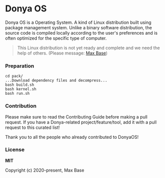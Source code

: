 # Donya OS

Donya OS is a Operating System. A kind of Linux distribution built using package management system. Unlike a binary software distribution, the source code is compiled locally according to the user's preferences and is often optimized for the specific type of computer.

> This Linux distribution is not yet ready and complete and we need the help of others. (Please message: [Max Base](https://github.com/basemax))

### Preparation

```
cd pack/
...Download dependency files and decompress...
bash build.sh
bash kernel.sh
bash run.sh
```

### Contribution

Please make sure to read the Contributing Guide before making a pull request. If you have a Donya-related project/feature/tool, add it with a pull request to this curated list!

Thank you to all the people who already contributed to DonyaOS!

### License

**MIT**

Copyright (c) 2020-present, Max Base
